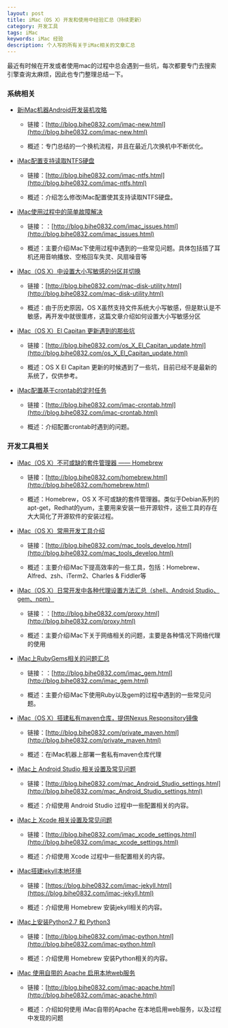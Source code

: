 ```yaml
---
layout: post
title: iMac（OS X）开发和使用中经验汇总（持续更新）
category: 开发工具
tags: iMac
keywords: iMac 经验 
description: 个人写的所有关于iMac相关的文章汇总
---
```


最近有时候在开发或者使用mac的过程中总会遇到一些坑，每次都要专门去搜索引擎查询太麻烦，因此也专门整理总结一下。

### 系统相关

- [新iMac机器Android开发装机攻略](http://blog.bihe0832.com/imac-new.html)

	- 链接：[http://blog.bihe0832.com/imac-new.html](http://blog.bihe0832.com/imac-new.html)
		
	- 概述：专门总结的一个换机流程，并且在最近几次换机中不断优化。

- [iMac配置支持读取NTFS硬盘](http://blog.bihe0832.com/imac-ntfs.html)
	
	- 链接：[http://blog.bihe0832.com/imac-ntfs.html](http://blog.bihe0832.com/imac-ntfs.html)
		
	- 概述：介绍怎么修改iMac配置使其支持读取NTFS硬盘。
	
- [iMac使用过程中的简单故障解决](http://blog.bihe0832.com/imac_issues.html)

	- 链接：：[http://blog.bihe0832.com/imac_issues.html](http://blog.bihe0832.com/imac_issues.html)
	
	- 概述：主要介绍iMac下使用过程中遇到的一些常见问题。具体包括插了耳机还用音响播放、空格回车失灵、风扇噪音等

- [iMac（OS X）中设置大小写敏感的分区并切换](http://blog.bihe0832.com/mac-disk-utility.html)

	- 链接：[http://blog.bihe0832.com/mac-disk-utility.html](http://blog.bihe0832.com/mac-disk-utility.html)
	
	- 概述：由于历史原因，OS X虽然支持文件系统大小写敏感，但是默认是不敏感，再开发中就很蛋疼，这篇文章介绍如何设置大小写敏感分区

- [iMac（OS X）El Capitan 更新遇到的那些坑](http://blog.bihe0832.com/os_X_El_Capitan_update.html)
	
	- 链接：[http://blog.bihe0832.com/os_X_El_Capitan_update.html](http://blog.bihe0832.com/os_X_El_Capitan_update.html)
		
	- 概述：OS X El Capitan 更新的时候遇到了一些坑，目前已经不是最新的系统了，仅供参考。

- [iMac配置基于crontab的定时任务](http://blog.bihe0832.com/imac-crontab.html)

	- 链接：[http://blog.bihe0832.com/imac-crontab.html](http://blog.bihe0832.com/imac-crontab.html)
		
	- 概述：介绍配置crontab时遇到的问题。

### 开发工具相关

- [iMac（OS X）不可或缺的套件管理器 —— Homebrew](http://blog.bihe0832.com/homebrew.html)
	
	- 链接：[http://blog.bihe0832.com/homebrew.html](http://blog.bihe0832.com/homebrew.html)
	
	- 概述：Homebrew，OS X 不可或缺的套件管理器。类似于Debian系列的apt-get，Redhat的yum，主要用来安装一些开源软件，这些工具的存在大大简化了开源软件的安装过程。

- [iMac（OS X）常用开发工具介绍](http://blog.bihe0832.com/mac_tools_develop.html)

	- 链接：[http://blog.bihe0832.com/mac_tools_develop.html](http://blog.bihe0832.com/mac_tools_develop.html)
	
	- 概述：主要介绍iMac下提高效率的一些工具，包括：Homebrew、Alfred、zsh、iTerm2、Charles & Fiddler等
	
- [iMac（OS X）日常开发中各种代理设置方法汇总（shell、Android Studio、gem、npm）](http://blog.bihe0832.com/proxy.html)
	
	- 链接：：[http://blog.bihe0832.com/proxy.html](http://blog.bihe0832.com/proxy.html)
	
	- 概述：主要介绍iMac下关于网络相关的问题，主要是各种情况下网络代理的使用

- [iMac上RubyGems相关的问题汇总](http://blog.bihe0832.com/imac_gem.html)

	- 链接：：[http://blog.bihe0832.com/imac_gem.html](http://blog.bihe0832.com/imac_gem.html)
	
	- 概述：主要介绍iMac下使用Ruby以及gem的过程中遇到的一些常见问题。

- [iMac（OS X）搭建私有maven仓库，提供Nexus Responsitory镜像](http://blog.bihe0832.com/private_maven.html)
	
	- 链接：[http://blog.bihe0832.com/private_maven.html](http://blog.bihe0832.com/private_maven.html)
	
	- 概述：在iMac机器上部署一套私有maven仓库代理

- [iMac上 Android Studio 相关设置及常见问题](http://blog.bihe0832.com/mac_Android_Studio_settings.html)
	
	- 链接：[http://blog.bihe0832.com/mac_Android_Studio_settings.html](http://blog.bihe0832.com/mac_Android_Studio_settings.html)
		
	- 概述：介绍使用 Android Studio 过程中一些配置相关的内容。


- [iMac上 Xcode 相关设置及常见问题](http://blog.bihe0832.com/imac_xcode_settings.html)
	
	- 链接：[http://blog.bihe0832.com/imac_xcode_settings.html](http://blog.bihe0832.com/imac_xcode_settings.html)
		
	- 概述：介绍使用 Xcode 过程中一些配置相关的内容。

- [iMac搭建jekyll本地环境](https://blog.bihe0832.com/imac-jekyll.html)
	
	- 链接：[https://blog.bihe0832.com/imac-jekyll.html](https://blog.bihe0832.com/imac-jekyll.html)
		
	- 概述：介绍使用 Homebrew 安装jekyll相关的内容。

- [iMac上安装Python2.7 和 Python3](http://blog.bihe0832.com/imac-python.html)
	
	- 链接：[http://blog.bihe0832.com/imac-python.html](http://blog.bihe0832.com/imac-python.html)
		
	- 概述：介绍使用 Homebrew 安装Python相关的内容。

- [iMac 使用自带的 Apache 启用本地web服务](http://blog.bihe0832.com/imac-apache.html)
	
	- 链接：[http://blog.bihe0832.com/imac-apache.html](http://blog.bihe0832.com/imac-apache.html)
		
	- 概述：介绍如何使用 iMac自带的Apache 在本地启用web服务，以及过程中发现的问题